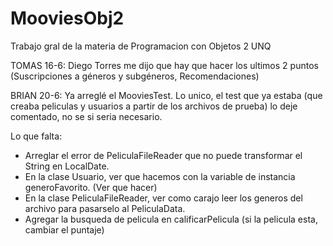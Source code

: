 # MooviesObj2
Trabajo gral de la materia de Programacion con Objetos 2 UNQ 

TOMAS 16-6: Diego Torres me dijo que hay que hacer los ultimos 2 puntos (Suscripciones a géneros y subgéneros, Recomendaciones)

BRIAN 20-6: Ya arreglé el MooviesTest. Lo unico, el test que ya estaba (que creaba peliculas y usuarios a partir de los archivos de prueba) lo deje comentado, no se si seria necesario. 

Lo que falta:
- Arreglar el error de PeliculaFileReader que no puede transformar el String en LocalDate.
- En la clase Usuario, ver que hacemos con la variable de instancia generoFavorito. (Ver que hacer)
- En la clase PeliculaFileReader, ver como carajo leer los generos del archivo para pasarselo al PeliculaData.
- Agregar la busqueda de pelicula en calificarPelicula (si la pelicula esta, cambiar el puntaje)


